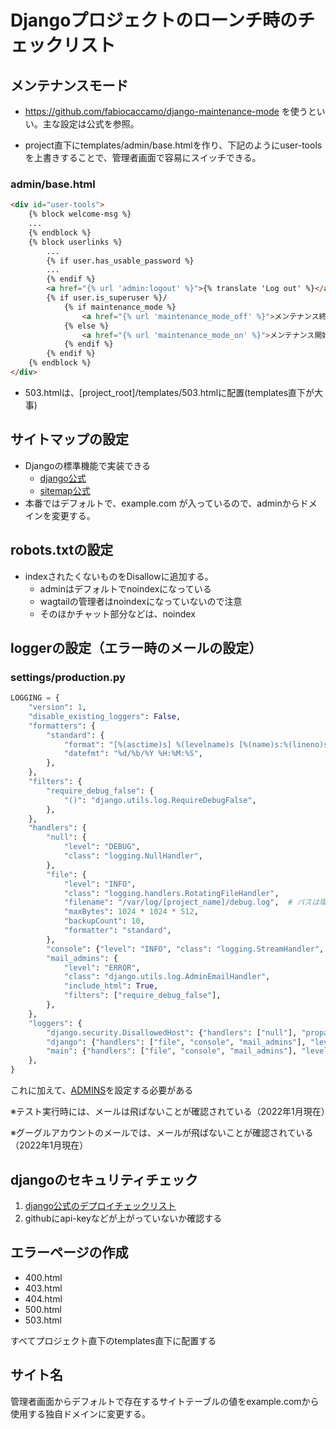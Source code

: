 # Djangoプロジェクトのローンチ時のチェックリスト

## メンテナンスモード
- https://github.com/fabiocaccamo/django-maintenance-mode
を使うといい。主な設定は公式を参照。

- project直下にtemplates/admin/base.htmlを作り、下記のようにuser-toolsを上書きすることで、管理者画面で容易にスイッチできる。

### admin/base.html
```html
<div id="user-tools">
    {% block welcome-msg %}
    ...
    {% endblock %}
    {% block userlinks %}
        ...
        {% if user.has_usable_password %}
        ...
        {% endif %}
        <a href="{% url 'admin:logout' %}">{% translate 'Log out' %}</a>
        {% if user.is_superuser %}/
            {% if maintenance_mode %}
                <a href="{% url 'maintenance_mode_off' %}">メンテナンス終了</a>
            {% else %}
                <a href="{% url 'maintenance_mode_on' %}">メンテナンス開始</a>
            {% endif %}
        {% endif %}
    {% endblock %}
</div>
```

- 503.htmlは、[project_root]/templates/503.htmlに配置(templates直下が大事)

## サイトマップの設定
- Djangoの標準機能で実装できる
  - [django公式](https://docs.djangoproject.com/en/3.1/ref/contrib/sitemaps/)
  - [sitemap公式](https://www.sitemaps.org/ja/protocol.html)
- 本番ではデフォルトで、example.com が入っているので、adminからドメインを変更する。

## robots.txtの設定
- indexされたくないものをDisallowに追加する。
  - adminはデフォルトでnoindexになっている
  - wagtailの管理者はnoindexになっていないので注意
  - そのほかチャット部分などは、noindex

## loggerの設定（エラー時のメールの設定）
### settings/production.py
```python
LOGGING = {
    "version": 1,
    "disable_existing_loggers": False,
    "formatters": {
        "standard": {
            "format": "[%(asctime)s] %(levelname)s [%(name)s:%(lineno)s] %(message)s",
            "datefmt": "%d/%b/%Y %H:%M:%S",
        },
    },
    "filters": {
        "require_debug_false": {
            "()": "django.utils.log.RequireDebugFalse",
        },
    },
    "handlers": {
        "null": {
            "level": "DEBUG",
            "class": "logging.NullHandler",
        },
        "file": {
            "level": "INFO",
            "class": "logging.handlers.RotatingFileHandler",
            "filename": "/var/log/[project_name]/debug.log",  # パスは環境に合わせて、ファイルは作る
            "maxBytes": 1024 * 1024 * 512,
            "backupCount": 10,
            "formatter": "standard",
        },
        "console": {"level": "INFO", "class": "logging.StreamHandler", "formatter": "standard"},
        "mail_admins": {
            "level": "ERROR",
            "class": "django.utils.log.AdminEmailHandler",
            "include_html": True,
            "filters": ["require_debug_false"],
        },
    },
    "loggers": {
        "django.security.DisallowedHost": {"handlers": ["null"], "propagate": False},
        "django": {"handlers": ["file", "console", "mail_admins"], "level": "DEBUG", "propagate": True,},  # NOQA: E231
        "main": {"handlers": ["file", "console", "mail_admins"], "level": "DEBUG", "propagate": True,},  # NOQA: E231
    },
}
```
これに加えて、[ADMINS](https://docs.djangoproject.com/en/3.1/ref/settings/#admins)を設定する必要がある

※テスト実行時には、メールは飛ばないことが確認されている（2022年1月現在）

※グーグルアカウントのメールでは、メールが飛ばないことが確認されている（2022年1月現在）

## djangoのセキュリティチェック

1. [django公式のデプロイチェックリスト](https://docs.djangoproject.com/en/3.1/howto/deployment/checklist/)
2. githubにapi-keyなどが上がっていないか確認する

## エラーページの作成
- 400.html
- 403.html
- 404.html
- 500.html
- 503.html

すべてプロジェクト直下のtemplates直下に配置する

## サイト名
管理者画面からデフォルトで存在するサイトテーブルの値をexample.comから使用する独自ドメインに変更する。
